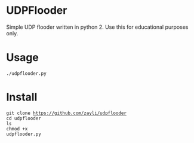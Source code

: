 # UDPFlooder
Simple UDP flooder written in python 2. Use this for educational purposes only.
# Usage
<code>./udpflooder.py</code>
# Install
<code>git clone https://github.com/zayli/udpflooder</code><br />
<code>cd udpflooder</code><br />
<code>ls</code><br />
<code>chmod +x udpflooder.py</code>
